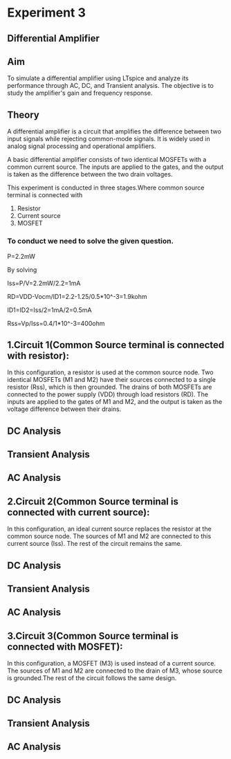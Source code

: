# Experiment 3

## Differential Amplifier 

## Aim

To simulate a differential amplifier using LTspice and analyze its performance through AC, DC, and Transient analysis. The objective is to study the amplifier's gain and frequency response.

## Theory 

A differential amplifier is a circuit that amplifies the difference between two input signals while rejecting common-mode signals. It is widely used in analog signal processing and operational amplifiers.

A basic differential amplifier consists of two identical MOSFETs with a common current source. The inputs are applied to the gates, and the output is taken as the difference between the two drain voltages.


This experiment is conducted in three stages.Where common source terminal is connected with 

1. Resistor
2. Current source
3. MOSFET


### To conduct we need to solve the given question.
P=2.2mW

By solving

Iss=P/V=2.2mW/2.2=1mA

RD=VDD-Vocm/ID1=2.2-1.25/0.5*10^-3=1.9kohm

ID1=ID2=Iss/2=1mA/2=0.5mA

Rss=Vp/Iss=0.4/1*10^-3=400ohm

## 1.Circuit 1(Common Source terminal is connected with resistor):
In this configuration, a resistor is used at the common source node. Two identical MOSFETs (M1 and M2) have their sources connected to a single resistor (Rss), which is then grounded. The drains of both MOSFETs are connected to the power supply (VDD) through load resistors (RD). The inputs are applied to the gates of M1 and M2, and the output is taken as the voltage difference between their drains.

## DC Analysis 

## Transient Analysis 

## AC Analysis 

## 2.Circuit 2(Common Source terminal is connected with current source):
In this configuration, an ideal current source replaces the resistor at the common source node. The sources of M1 and M2 are connected to this current source (Iss). The rest of the circuit remains the same.

## DC Analysis 

## Transient Analysis 

## AC Analysis 

## 3.Circuit 3(Common Source terminal is connected with MOSFET):
In this configuration, a MOSFET (M3) is used instead of a current source. The sources of M1 and M2 are connected to the drain of M3, whose source is grounded.The rest of the circuit follows the same design.

## DC Analysis 

## Transient Analysis 

## AC Analysis 






